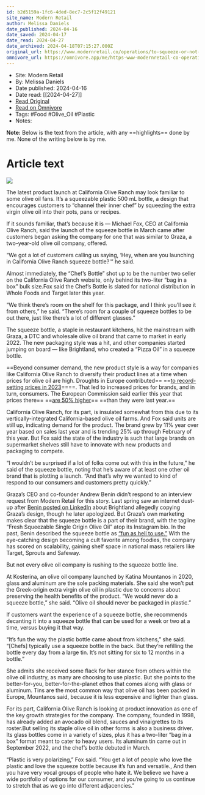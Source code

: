 ```yaml
---
id: b2d5159a-1fc6-4ded-8ec7-2c5f12f49121
site_name: Modern Retail
author: Melissa Daniels
date_published: 2024-04-16
date_saved: 2024-04-17
date_read: 2024-04-27
date_archived: 2024-04-18T07:15:27.000Z
original_url: https://www.modernretail.co/operations/to-squeeze-or-not-to-squeeze-the-olive-oil-world-is-divided-over-plastic-packaging/
omnivore_url: https://omnivore.app/me/https-www-modernretail-co-operations-to-squeeze-or-not-to-squeez-18eeafa6f4b
---
```


 - Site: Modern Retail
 - By: Melissa Daniels
 - Date published: 2024-04-16
 - Date read: [[2024-04-27]]
 - [Read Original](https://www.modernretail.co/operations/to-squeeze-or-not-to-squeeze-the-olive-oil-world-is-divided-over-plastic-packaging/)
 - [Read on Omnivore](https://omnivore.app/me/https-www-modernretail-co-operations-to-squeeze-or-not-to-squeez-18eeafa6f4b)
 - Tags:  #Food  #Olive_Oil  #Plastic 
 - Notes: 

**Note:** Below is the text from the article, with any ==highlights== done by me. None of the writing below is by me.

# Article text
![](https://proxy-prod.omnivore-image-cache.app/0x0,sjrmKi5-VG2irvzxoP3UyNz22y4ypyADTryJJOL1IkLM/https://www.modernretail.co/wp-content/uploads/sites/5/2024/04/Copy-of-California_Olive_Ranch_Salad_Pizza_8167_2x3-e1713207182538.jpg?w=1050&h=592&crop=1)

The latest product launch at California Olive Ranch may look familiar to some olive oil fans. It’s a squeezable plastic 500 mL bottle, a design that encourages customers to “channel their inner chef” by squeezing the extra virgin olive oil into their pots, pans or recipes.

If it sounds familiar, that’s because it is — Michael Fox, CEO at California Olive Ranch, said the launch of the squeeze bottle in March came after customers began asking the company for one that was similar to Graza, a two-year-old olive oil company, offered.

“We got a lot of customers calling us saying, ‘Hey, when are you launching in California Olive Ranch squeeze bottle?'” he said.

Almost immediately, the “Chef’s Bottle” shot up to be the number two seller on the California Olive Ranch website, only behind its two-liter “bag in a box” bulk size.Fox said the Chef’s Bottle is slated for national distribution in Whole Foods and Target later this year.

“We think there’s room on the shelf for this package, and I think you’ll see it from others,” he said. “There’s room for a couple of squeeze bottles to be out there, just like there’s a lot of different glasses.”

The squeeze bottle, a staple in restaurant kitchens, hit the mainstream with Graza, a DTC and wholesale olive oil brand that came to market in early 2022\. The new packaging style was a hit, and other companies started jumping on board — like Brightland, who created a “Pizza Oil” in a squeeze bottle.

==Beyond consumer demand, the new product style is a way for companies like California Olive Ranch to diversify their product lines at a time when prices for olive oil are high. Droughts in Europe contributed== ==[to record-setting prices in 2023](https://www.modernretail.co/operations/how-brands-like-graza-are-dealing-with-olive-oil-price-hikes/)====. That led to increased prices for brands, and in turn, consumers. The European Commission said earlier this year that prices there== ==[are 50% higher](https://ec.europa.eu/eurostat/web/products-eurostat-news/w/ddn-20240227-1)== ==than they were last year.==

California Olive Ranch, for its part, is insulated somewhat from this due to its vertically-integrated California-based olive oil farms. And Fox said units are still up, indicating demand for the product. The brand grew by 11% year over year based on sales last year and is trending 25% up through February of this year. But Fox said the state of the industry is such that large brands on supermarket shelves still have to innovate with new products and packaging to compete.

“I wouldn’t be surprised if a lot of folks come out with this in the future,” he said of the squeeze bottle, noting that he’s aware of at least one other oil brand that is plotting a launch. “And that’s why we wanted to kind of respond to our consumers and customers pretty quickly.”

Graza’s CEO and co-founder Andrew Benin didn’t respond to an interview request from Modern Retail for this story. Last spring saw an internet dust-up after [Benin posted on LinkedIn](https://www.nytimes.com/2023/04/28/style/olive-oil-feud.html) about Brightland allegedly copying Graza’s design, though he later apologized. But Graza’s own marketing makes clear that the squeeze bottle is a part of their brand, with the tagline “Fresh Squeezable Single Origin Olive Oil” atop its Instagram bio. In the past, Benin described the squeeze bottle as [“fun as hell to use.”](https://www.modernretail.co/operations/to-squeeze-or-not-to-squeeze-the-olive-oil-world-is-divided-over-plastic-packaging/blank) With the eye-catching design becoming a cult favorite among foodies, the company has scored on scalability, gaining shelf space in national mass retailers like Target, Sprouts and Safeway.

But not every olive oil company is rushing to the squeeze bottle line.

At Kosterina, an olive oil company launched by Katina Mountanos in 2020, glass and aluminum are the sole packing materials. She said she won’t put the Greek-origin extra virgin olive oil in plastic due to concerns about preserving the health benefits of the product. “We would never do a squeeze bottle,” she said. “Olive oil should never be packaged in plastic.”

If customers want the experience of a squeeze bottle, she recommends decanting it into a squeeze bottle that can be used for a week or two at a time, versus buying it that way.

“It’s fun the way the plastic bottle came about from kitchens,” she said. “\[Chefs\] typically use a squeeze bottle in the back. But they’re refilling the bottle every day from a large tin. It’s not sitting for six to 12 months in a bottle.”

She admits she received some flack for her stance from others within the olive oil industry, as many are choosing to use plastic. But she points to the better-for-you, better-for-the-planet ethos that comes along with glass or aluminum. Tins are the most common way that olive oil has been packed in Europe, Mountanos said, because it is less expensive and lighter than glass.

For its part, California Olive Ranch is looking at product innovation as one of the key growth strategies for the company. The company, founded in 1998, has already added an avocado oil blend, sauces and vinaigrettes to its roster.But selling its staple olive oil in other forms is also a business driver. Its glass bottles come in a variety of sizes, plus it has a two-liter “bag in a box” format meant to cater to heavy users. Its aluminum tin came out in September 2022, and the chef’s bottle debuted in March.

“Plastic is very polarizing,” Fox said. “You get a lot of people who love the plastic and love the squeeze bottle because it’s fun and versatile., And then you have very vocal groups of people who hate it. We believe we have a wide portfolio of options for our consumer, and you’re going to us continue to stretch that as we go into different adjacencies.” 
